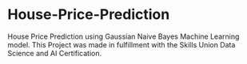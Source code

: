 # House-Price-Prediction
House Price Prediction using Gaussian Naive Bayes Machine Learning model. This Project was made in fulfillment with the Skills Union Data Science and AI Certification.
